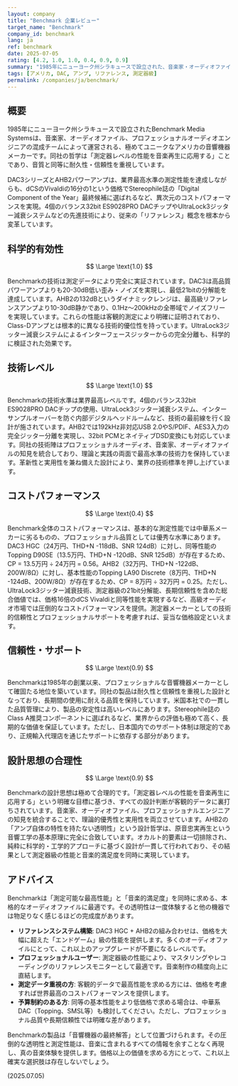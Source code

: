 ```yaml
---
layout: company
title: "Benchmark 企業レビュー"
target_name: "Benchmark"
company_id: benchmark
lang: ja
ref: benchmark
date: 2025-07-05
rating: [4.2, 1.0, 1.0, 0.4, 0.9, 0.9]
summary: "1985年にニューヨーク州シラキュースで設立された、音楽家・オーディオファイル・プロフェッショナルオーディオエンジニアの混成チームが運営するアメリカの音響機器メーカー。測定器レベルの極低歪み・極低ノイズ性能を追求し、DAC3シリーズやAHB2パワーアンプなどで「リファレンス」の新基準を確立。dCSの16分の1の価格でStereophile誌のDigital Component of the Year最終候補に選ばれるなど、圧倒的なコストパフォーマンスを実現しています。"
tags: [アメリカ, DAC, アンプ, リファレンス, 測定器級]
permalink: /companies/ja/benchmark/
---
```


## 概要

1985年にニューヨーク州シラキュースで設立されたBenchmark Media Systemsは、音楽家、オーディオファイル、プロフェッショナルオーディオエンジニアの混成チームによって運営される、極めてユニークなアメリカの音響機器メーカーです。同社の哲学は「測定器レベルの性能を音楽再生に応用する」ことであり、音質と同等に耐久性・信頼性を重視しています。

DAC3シリーズとAHB2パワーアンプは、業界最高水準の測定性能を達成しながらも、dCSのVivaldiの16分の1という価格でStereophile誌の「Digital Component of the Year」最終候補に選ばれるなど、異次元のコストパフォーマンスを実現。4個のバランス32bit ES9028PRO DACチップやUltraLock3ジッター減衰システムなどの先進技術により、従来の「リファレンス」概念を根本から変革しています。

## 科学的有効性

$$ \Large \text{1.0} $$

Benchmarkの技術は測定データにより完全に実証されています。DAC3は高品質パワーアンプよりも20-30dB低い歪み・ノイズを実現し、最低21bitの分解能を達成しています。AHB2の132dBというダイナミックレンジは、最高級リファレンスアンプより10-30dB静かであり、0.1Hz～200kHzの全帯域でノイズフリーを実現しています。これらの性能は客観的測定により明確に証明されており、Class-Dアンプとは根本的に異なる技術的優位性を持っています。UltraLock3ジッター減衰システムによるインターフェースジッターからの完全分離も、科学的に検証された効果です。

## 技術レベル

$$ \Large \text{1.0} $$

Benchmarkの技術水準は業界最高レベルです。4個のバランス32bit ES9028PRO DACチップの使用、UltraLock3ジッター減衰システム、インターサンプルオーバーを防ぐ内部デジタルヘッドルームなど、技術の最前線を行く設計が施されています。AHB2では192kHz非対応USB 2.0やS/PDIF、AES3入力の完全ジッター分離を実現し、32bit PCMとネイティブDSD変換にも対応しています。同社の技術陣はプロフェッショナルオーディオ、音楽家、オーディオファイルの知見を統合しており、理論と実践の両面で最高水準の技術力を保持しています。革新性と実用性を兼ね備えた設計により、業界の技術標準を押し上げています。

## コストパフォーマンス

$$ \Large \text{0.4} $$

Benchmark全体のコストパフォーマンスは、基本的な測定性能では中華系メーカーに劣るものの、プロフェッショナル品質としては優秀な水準にあります。DAC3 HGC（24万円、THD+N -118dB、SNR 124dB）に対し、同等性能のTopping D90SE（13.5万円、THD+N -120dB、SNR 125dB）が存在するため、CP = 13.5万円 ÷ 24万円 = 0.56。AHB2（32万円、THD+N -122dB、200W/8Ω）に対し、基本性能のTopping LA90 Discrete（8万円、THD+N -124dB、200W/8Ω）が存在するため、CP = 8万円 ÷ 32万円 = 0.25。ただし、UltraLock3ジッター減衰技術、測定器級の21bit分解能、長期信頼性を含めた総合価値では、価格16倍のdCS Vivaldiと同等性能を実現するなど、高級オーディオ市場では圧倒的なコストパフォーマンスを提供。測定器メーカーとしての技術的信頼性とプロフェッショナルサポートを考慮すれば、妥当な価格設定といえます。

## 信頼性・サポート

$$ \Large \text{0.9} $$

Benchmarkは1985年の創業以来、プロフェッショナルな音響機器メーカーとして確固たる地位を築いています。同社の製品は耐久性と信頼性を重視した設計となっており、長期間の使用に耐える品質を保持しています。米国本社での一貫した品質管理により、製品の安定性は高いレベルにあります。Stereophile誌のClass A推奨コンポーネントに選ばれるなど、業界からの評価も極めて高く、長期的な価値を保証しています。ただし、日本国内でのサポート体制は限定的であり、正規輸入代理店を通じたサポートに依存する部分があります。

## 設計思想の合理性

$$ \Large \text{0.9} $$

Benchmarkの設計思想は極めて合理的です。「測定器レベルの性能を音楽再生に応用する」という明確な目標に基づき、すべての設計判断が客観的データに裏打ちされています。音楽家、オーディオファイル、プロフェッショナルエンジニアの知見を統合することで、理論的優秀性と実用性を両立させています。AHB2の「アンプ自体の特性を持たない透明性」という設計哲学は、原音忠実再生という音響工学の基本原理に完全に合致しています。オカルト的要素は一切排除され、純粋に科学的・工学的アプローチに基づく設計が一貫して行われており、その結果として測定器級の性能と音楽的満足度を同時に実現しています。

## アドバイス

Benchmarkは「測定可能な最高性能」と「音楽的満足度」を同時に求める、本格的なオーディオファイルに最適です。その透明性は一度体験すると他の機器では物足りなく感じるほどの完成度があります。

- **リファレンスシステム構築**: DAC3 HGC + AHB2の組み合わせは、価格を大幅に超えた「エンドゲーム」級の性能を提供します。多くのオーディオファイルにとって、これ以上のアップグレードが不要になるレベルです。
- **プロフェッショナルユーザー**: 測定器級の性能により、マスタリングやレコーディングのリファレンスモニターとして最適です。音楽制作の精度向上に直結します。
- **測定データ重視の方**: 客観的データで最高性能を求める方には、価格を考慮すれば世界最高のコストパフォーマンスを提供します。
- **予算制約のある方**: 同等の基本性能をより低価格で求める場合は、中華系DAC（Topping、SMSL等）も検討してください。ただし、プロフェッショナル品質や長期信頼性では明確な差があります。

Benchmarkの製品は「音響機器の最終解答」として位置づけられます。その圧倒的な透明性と測定性能は、音楽に含まれるすべての情報を余すことなく再現し、真の音楽体験を提供します。価格以上の価値を求める方にとって、これ以上確実な選択肢は存在しないでしょう。

(2025.07.05)
